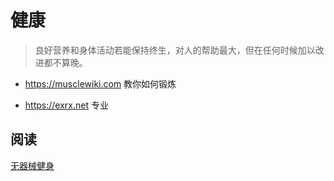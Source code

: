 # 健康

> 良好营养和身体活动若能保持终生，对人的帮助最大，但在任何时候加以改进都不算晚。

- <a href="https://musclewiki.com/" target="_blank">https://musclewiki.com</a> 教你如何锻炼

- <a href="https://exrx.net/" target="_blank">https://exrx.net</a> 专业

## 阅读

[无器械健身](https://book.douban.com/subject/11608712/)
